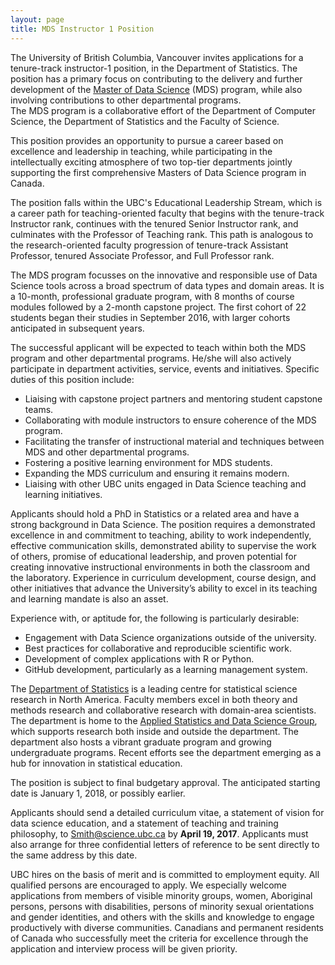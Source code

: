 ```yaml
---
layout: page
title: MDS Instructor 1 Position
---
```


The University of British Columbia, Vancouver invites applications for a tenure-track instructor-1 position, 
in the Department of Statistics.  The position has a primary focus on contributing to the delivery and further 
development of the [Master of Data Science](http://masterdatascience.science.ubc.ca/) (MDS) program, 
while also involving contributions to other departmental programs.  
The MDS program is a collaborative effort of the Department of Computer Science, the Department of Statistics and the Faculty of Science. 

This position provides an opportunity to pursue a career based on excellence and leadership in teaching, while participating in the intellectually exciting atmosphere of two top-tier departments jointly supporting the first comprehensive Masters of Data Science program in Canada.

The position falls within the UBC's Educational Leadership Stream, which is a career path for teaching-oriented faculty that begins with the tenure-track Instructor rank, continues with the tenured Senior Instructor rank, and culminates with the Professor of Teaching rank. This path is analogous to the research-oriented faculty progression of tenure-track Assistant Professor, tenured Associate Professor, and Full Professor rank.

The MDS program focusses on the innovative and responsible use of Data Science tools across a broad spectrum of data types and domain areas. It is a 10-month, professional graduate program, with 8 months of course modules followed by a 2-month capstone project.  The first cohort of 22 students began their studies in September 2016, with larger cohorts anticipated in subsequent years.

The successful applicant will be expected to teach within both the MDS program and other departmental programs.  He/she will also actively participate in department activities, service, events and initiatives. Specific duties of this position include:
-	Liaising with capstone project partners and mentoring student capstone teams.
-	Collaborating with module instructors to ensure coherence of the MDS program.
-	Facilitating the transfer of instructional material and techniques between MDS and other departmental programs.
-	Fostering a positive learning environment for MDS students.
-	Expanding the MDS curriculum and ensuring it remains modern. 
-	Liaising with other UBC units engaged in Data Science teaching and learning initiatives. 

Applicants should hold a PhD in Statistics or a related area and have a strong background in Data Science. The position requires a demonstrated excellence in and commitment to teaching, ability to work independently, effective communication skills, demonstrated ability to supervise the work of others, promise of educational leadership, and proven potential for creating innovative instructional environments in both the classroom and the laboratory. Experience in curriculum development, course design, and other initiatives that advance the University’s ability to excel in its teaching and learning mandate is also an asset.

Experience with, or aptitude for, the following is particularly desirable:

-	Engagement with Data Science organizations outside of the university.
-	Best practices for collaborative and reproducible scientific work.
-	Development of complex applications with R or Python.
-	GitHub development, particularly as a learning management system.

The [Department of Statistics](www.stat.ubc.ca) is a leading centre for statistical science research in North America. 
Faculty members excel in both theory and methods research and collaborative research with domain-area scientists. 
The department is home to the [Applied Statistics and Data Science Group](http://asda.stat.ubc.ca/), which supports research both inside and outside the department. The department also hosts a vibrant graduate program and growing undergraduate programs. Recent efforts see the department emerging as a hub for innovation in statistical education.

The position is subject to final budgetary approval. 
The anticipated starting date is January 1, 2018, or possibly earlier.

Applicants should send a detailed curriculum vitae, a statement of vision for data science education, 
and a statement of teaching and training philosophy, to <Smith@science.ubc.ca>
by **April 19, 2017**. Applicants must also arrange for three confidential letters of reference to be sent directly to the same address by this date.

UBC hires on the basis of merit and is committed to employment equity. All qualified persons are encouraged to apply. We especially welcome applications from members of visible minority groups, women, Aboriginal persons, persons with disabilities, persons of minority sexual orientations and gender identities, and others with the skills and knowledge to engage productively with diverse communities. Canadians and permanent residents of Canada who successfully meet the criteria for excellence through the application and interview process will be given priority.

